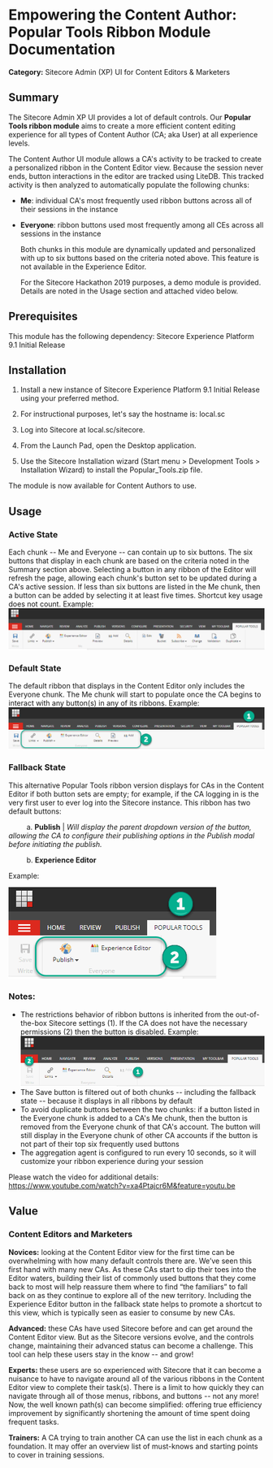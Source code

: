 # Empowering the Content Author: Popular Tools Ribbon Module Documentation
**Category:** Sitecore Admin (XP) UI for Content Editors & Marketers



## Summary
  The Sitecore Admin XP UI provides a lot of default controls. Our **Popular Tools ribbon module** aims to create a more efficient content editing experience for all types of Content Author (CA; aka User) at all experience levels.

  The Content Author UI module allows a CA's activity to be tracked to create a personalized ribbon in the Content Editor view. Because the session never ends, button interactions in the editor are tracked using LiteDB. This tracked activity is then analyzed to automatically populate the following chunks:
* **Me**: individual CA's most frequently used ribbon buttons across all of their sessions in the instance
* **Everyone**: ribbon buttons used most frequently among all CEs across all sessions in the instance

  Both chunks in this module are dynamically updated and personalized with up to six buttons based on the criteria noted above. This feature is not available in the Experience Editor.

  For the Sitecore Hackathon 2019 purposes, a demo module is provided. Details are noted in the Usage section and attached video below.


## Prerequisites
  This module has the following dependency: Sitecore Experience Platform 9.1 Initial Release



## Installation
  1. Install a new instance of Sitecore Experience Platform 9.1 Initial Release using your preferred method.

  2. For instructional purposes, let's say the hostname is: local.sc

  3. Log into Sitecore at local.sc/sitecore.

  4. From the Launch Pad, open the Desktop application.

  5. Use the Sitecore Installation wizard (Start menu > Development Tools > Installation Wizard) to install the Popular_Tools.zip file.

  The module is now available for Content Authors to use. 



## Usage


### Active State
  
  Each chunk -- Me and Everyone -- can contain up to six buttons. The six buttons that display in each chunk are based on the criteria noted in the Summary section above. Selecting a button in any ribbon of the Editor will refresh the page, allowing each chunk's button set to be updated during a CA's active session. If less than six buttons are listed in the Me chunk, then a button can be added by selecting it at least five times. Shortcut key usage does not count. Example:
  &nbsp;&nbsp;&nbsp;&nbsp;&nbsp;&nbsp;&nbsp;&nbsp;&nbsp;![Active State](https://github.com/Sitecore-Hackathon/2019-Hack-Pack/blob/master/documentation/images/Active_State-HackPack_2019SCHackathon.png "Active State HackPack 2019SCHackathon")
   
### Default State
  The default ribbon that displays in the Content Editor only includes the Everyone chunk. The Me chunk will start to populate once the CA begins to interact with any button(s) in any of its ribbons. Example:
  &nbsp;&nbsp;&nbsp;&nbsp;&nbsp;&nbsp;&nbsp;&nbsp;&nbsp;![Default State](https://github.com/Sitecore-Hackathon/2019-Hack-Pack/blob/master/documentation/images/Default_State-HackPack_2019SCHackathon.png "Default State HackPack 2019SCHackathon")
  
### Fallback State
   This alternative Popular Tools ribbon version displays for CAs in the Content Editor if both button sets are empty; for example, if the CA logging in is the very first user to ever log into the Sitecore instance. This ribbon has two default buttons:

   &nbsp;&nbsp;&nbsp;&nbsp;&nbsp;&nbsp;&nbsp;&nbsp;&nbsp;a. **Publish** | _Will display the parent dropdown version of the button, allowing the CA to configure their publishing options in the Publish modal before initiating the publish._

   &nbsp;&nbsp;&nbsp;&nbsp;&nbsp;&nbsp;&nbsp;&nbsp;&nbsp;b. **Experience Editor**
   
 Example:
   
 ![Fallback State](https://github.com/Sitecore-Hackathon/2019-Hack-Pack/blob/master/documentation/images/Fallback_State-HackPack_2019SCHackathon.png "Fallback State HackPack 2019SCHackathon")

### Notes: 
* The restrictions behavior of ribbon buttons is inherited from the out-of-the-box Sitecore settings (1). If the CA does not have the necessary permissions (2) then the button is disabled. Example:
   &nbsp;&nbsp;&nbsp;&nbsp;&nbsp;&nbsp;&nbsp;&nbsp;&nbsp;![Disabled Button States](https://github.com/Sitecore-Hackathon/2019-Hack-Pack/blob/master/documentation/images/Disabled_Buttons-HackPack_2019SCHackathon.png "Disabled Button States HackPack 2019SCHackathon")
* The Save button is filtered out of both chunks -- including the fallback state -- because it displays in all ribbons by default
* To avoid duplicate buttons between the two chunks: if a button listed in the Everyone chunk is added to a CA's Me chunk, then the button is removed from the Everyone chunk of that CA's account. The button will still display in the Everyone chunk of other CA accounts if the button is not part of their top six frequently used buttons
* The aggregation agent is configured to run every 10 seconds, so it will customize your ribbon experience during your session
    
Please watch the video for additional details: https://www.youtube.com/watch?v=xa4Ptajcr6M&feature=youtu.be

## Value

### Content Editors and Marketers

   **Novices:** looking at the Content Editor view for the first time can be overwhelming with how many default controls there are. We’ve seen this first hand with many new CAs. As these CAs start to dip their toes into the Editor waters, building their list of commonly used buttons that they come back to most will help reassure them where to find “the familiars” to fall back on as they continue to explore all of the new territory. Including the Experience Editor button in the fallback state helps to promote a shortcut to this view, which is typically seen as easier to consume by new CAs.

   **Advanced:** these CAs have used Sitecore before and can get around the Content Editor view. But as the Sitecore versions evolve, and the controls change, maintaining their advanced status can become a challenge. This tool can help these users stay in the know -- and grow!

   **Experts:** these users are so experienced with Sitecore that it can become a nuisance to have to navigate around all of the various ribbons in the Content Editor view to complete their task(s). There is a limit to how quickly they can navigate through all of those menus, ribbons, and buttons -- not any more! Now, the well known path(s) can become simplified: offering true efficiency improvement by significantly shortening the amount of time spent doing frequent tasks. 

   **Trainers:** A CA trying to train another CA can use the list in each chunk as a foundation. It may offer an overview list of must-knows and starting points to cover in training sessions. 

